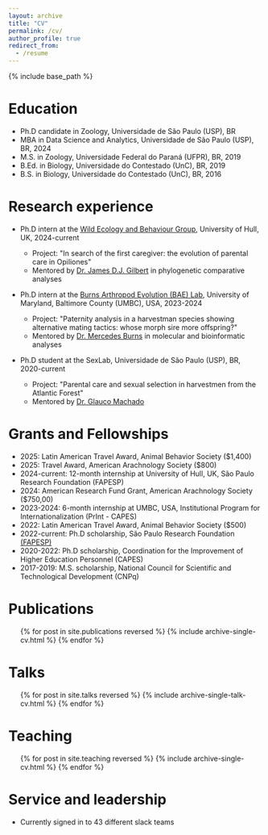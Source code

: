 ```yaml
---
layout: archive
title: "CV"
permalink: /cv/
author_profile: true
redirect_from:
  - /resume
---
```


{% include base_path %}

Education
======
* Ph.D candidate in Zoology, Universidade de São Paulo (USP), BR
* MBA in Data Science and Analytics, Universidade de São Paulo (USP), BR, 2024
* M.S. in Zoology, Universidade Federal do Paraná (UFPR), BR, 2019
* B.Ed. in Biology, Universidade do Contestado (UnC), BR, 2019
* B.S. in Biology, Universidade do Contestado (UnC), BR, 2016

Research experience
======
* Ph.D intern at the [Wild Ecology and Behaviour Group](https://wildecolhull.netlify.app/), University of Hull, UK, 2024-current
  * Project: "In search of the first caregiver: the evolution of parental care in Opiliones"
  * Mentored by [Dr. James D.J. Gilbert](https://scholar.google.com/citations?hl=en&user=FfSty4EAAAAJ) in phylogenetic comparative analyses

* Ph.D intern at the [Burns Arthropod Evolution (BAE) Lab](https://burnslab.umbc.edu/), University of Maryland, Baltimore County (UMBC), USA, 2023-2024
  * Project: "Paternity analysis in a harvestman species showing alternative mating tactics: whose morph sire more offspring?"
  * Mentored by [Dr. Mercedes Burns](https://scholar.google.com/citations?user=cTGdXOwAAAAJ&hl=en) in molecular and bioinformatic analyses

* Ph.D student at the SexLab, Universidade de São Paulo (USP), BR, 2020-current
  * Project: "Parental care and sexual selection in harvestmen from the Atlantic Forest"
  * Mentored by [Dr. Glauco Machado](https://scholar.google.com/citations?hl=en&user=FMfUMyMAAAAJ&view_op=list_works&sortby=pubdate)
  
Grants and Fellowships
======
* 2025: Latin American Travel Award, Animal Behavior Society ($1,400)
* 2025: Travel Award, American Arachnology Society ($800)
* 2024-current: 12-month internship at University of Hull, UK, São Paulo Research Foundation (FAPESP)
* 2024: American Research Fund Grant, American Arachnology Society ($750,00)
* 2023-2024: 6-month internship at UMBC, USA, Institutional Program for Internationalization (PrInt - CAPES)
* 2022: Latin American Travel Award, Animal Behavior Society ($500)
* 2022-current: Ph.D scholarship, São Paulo Research Foundation [(FAPESP)](https://bv.fapesp.br/pt/pesquisador/721096/lais-aline-grossel/)
* 2020-2022: Ph.D scholarship, Coordination for the Improvement of Higher Education Personnel (CAPES)
* 2017-2019: M.S. scholarship, National Council for Scientific and Technological Development (CNPq)

Publications
======
  <ul>{% for post in site.publications reversed %}
    {% include archive-single-cv.html %}
  {% endfor %}</ul>
  
Talks
======
  <ul>{% for post in site.talks reversed %}
    {% include archive-single-talk-cv.html  %}
  {% endfor %}</ul>
  
Teaching
======
  <ul>{% for post in site.teaching reversed %}
    {% include archive-single-cv.html %}
  {% endfor %}</ul>
  
Service and leadership
======
* Currently signed in to 43 different slack teams

